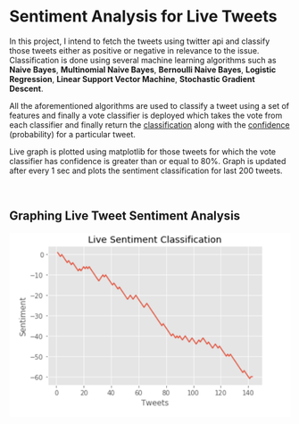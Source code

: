 # Sentiment Analysis for Live Tweets

In this project, I intend to fetch the tweets using twitter api and classify those tweets
either as positive or negative in relevance to the issue. Classification is done using 
several machine learning algorithms such as <b>Naive Bayes</b>, <b>Multinomial Naive Bayes</b>,
<b>Bernoulli Naive Bayes</b>, <b>Logistic Regression</b>, <b>Linear Support Vector Machine</b>,
<b>Stochastic Gradient Descent</b>.


All the aforementioned algorithms are used to classify a 
tweet using a set of features and finally a vote classifier is deployed which takes the vote 
from each classifier and finally return the <u>classification</u> along with the <u>confidence</u> (probability)
for a particular tweet.


Live graph is plotted using matplotlib for those tweets for which the vote classifier has
confidence is greater than or equal to 80%. Graph is updated after every 1 sec and plots the 
sentiment classification for last 200 tweets.



&nbsp; &nbsp; &nbsp; &nbsp; &nbsp; &nbsp; &nbsp; &nbsp; &nbsp;
&nbsp; &nbsp; &nbsp; &nbsp; &nbsp; &nbsp; &nbsp; &nbsp; &nbsp;
&nbsp; &nbsp; &nbsp; &nbsp; &nbsp; &nbsp; &nbsp; &nbsp; &nbsp;
&nbsp; &nbsp; &nbsp; &nbsp; &nbsp; &nbsp; &nbsp; &nbsp; &nbsp;


## Graphing Live Tweet Sentiment Analysis
![Live_Tweet_Sentiment_Analysis](./plot.PNG)

&nbsp; &nbsp; &nbsp; &nbsp; &nbsp; &nbsp; &nbsp; &nbsp; &nbsp;
&nbsp; &nbsp; &nbsp; &nbsp; &nbsp; &nbsp; &nbsp; &nbsp; &nbsp;
&nbsp; &nbsp; &nbsp; &nbsp; &nbsp; &nbsp; &nbsp; &nbsp; &nbsp;
&nbsp; &nbsp; &nbsp; &nbsp; &nbsp; &nbsp; &nbsp; &nbsp; &nbsp;
&nbsp; &nbsp; &nbsp; &nbsp; &nbsp; &nbsp; &nbsp; &nbsp; &nbsp;
&nbsp; &nbsp; &nbsp; &nbsp; &nbsp; &nbsp; &nbsp; &nbsp; &nbsp;
